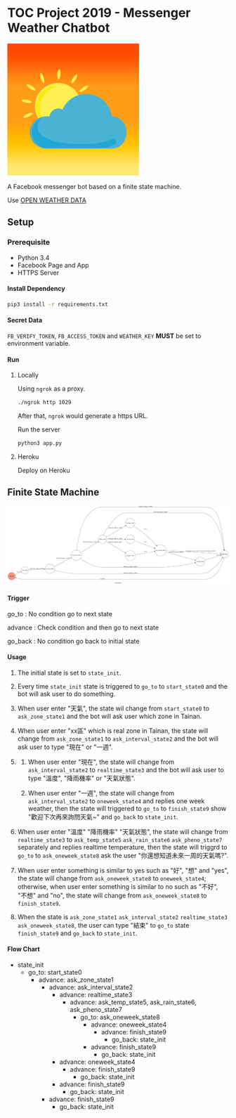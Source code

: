 # TOC Project 2019 - Messenger Weather Chatbot

<img src="./img/chatbot_icon.png" height="300">

A Facebook messenger bot based on a finite state machine.

Use [OPEN WEATHER DATA](https://opendata.cwb.gov.tw/index)

## Setup

### Prerequisite
* Python 3.4
* Facebook Page and App
* HTTPS Server

#### Install Dependency
```sh
pip3 install -r requirements.txt
```

#### Secret Data

`FB_VERIFY_TOKEN`, `FB_ACCESS_TOKEN` and `WEATHER_KEY` **MUST** be set to environment variable.

#### Run 
1. Locally

    Using `ngrok` as a proxy.

    ```sh
    ./ngrok http 1029
    ```

    After that, `ngrok` would generate a https URL.

    Run the server

    ```sh
    python3 app.py
    ```
2. Heroku

    Deploy on Heroku

## Finite State Machine
![fsm](./img/show-fsm.png)

#### Trigger
go_to : No condition go to next state

advance : Check condition and then go to next state 

go_back : No condition go back to initial state

#### Usage
1. The initial state is set to `state_init`.

2. Every time `state_init` state is triggered to `go_to` to `start_state0` and the bot will ask user to do something.

3. When user enter "天氣", the state wil change from `start_state0` to `ask_zone_state1` and the bot will ask user which zone in Tainan.

4. When user enter "xx區" which is real zone in Tainan, the state will change from `ask_zone_state1` to `ask_interval_state2` and the bot will ask user to type "現在" or "一週".

5. 
    1. When user enter "現在", the state will change from `ask_interval_state2` to `realtime_state3` and the bot will ask user to type "溫度", "降雨機率" or "天氣狀態".

    2. When user enter "一週", the state will change from `ask_interval_state2` to `oneweek_state4` and replies one week weather, then the state will triggered to `go_to` to `finish_state9` show "歡迎下次再來詢問天氣~" and `go_back` to `state_init`.

6. When user enter "溫度" "降雨機率" "天氣狀態", the state will change from `realtime_state3` to `ask_temp_state5` `ask_rain_state6` `ask_pheno_state7` separately and replies realtime temperature, then the state will triggrd to `go_to` to `ask_oneweek_state8` ask the user "你還想知道未來一周的天氣嗎?".

7. When user enter something is similar to yes such as "好", "想" and "yes", the state will change from `ask_oneweek_state8` to `oneweek_state4`; otherwise, when user enter something is similar to no such as "不好", "不想" and "no", the state will change from `ask_oneweek_state8` to `finish_state9`.

8. When the state is `ask_zone_state1` `ask_interval_state2` `realtime_state3` `ask_oneweek_state8`, the user can type "結束" to `go_to` state `finish_state9` and `go_back` to `state_init`.

#### Flow Chart
* state_init
	* go_to: start_state0
		* advance: ask_zone_state1
            * advance: ask_interval_state2
                * advance: realtime_state3
                    * advance: ask_temp_state5, ask_rain_state6, ask_pheno_state7
                        * go_to: ask_oneweek_state8
                            * advance: oneweek_state4
                                * advance: finish_state9
                                    * go_back: state_init
                            * advance: finish_state9
                                * go_back: state_init
                * advance: oneweek_state4
                    * advance: finish_state9
                        * go_back: state_init
                * advance: finish_state9
                    * go_back: state_init
            * advance: finish_state9
                * go_back: state_init